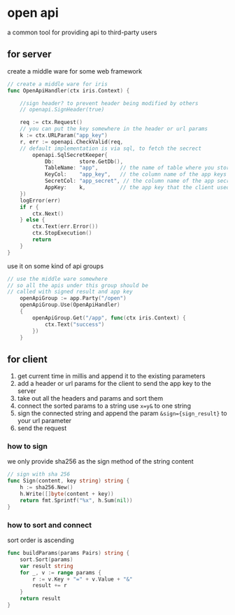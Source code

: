 # open api

a common tool for providing api to third-party users



## for server
create a middle ware for some web framework
```go 
// create a middle ware for iris
func OpenApiHandler(ctx iris.Context) {

    //sign header? to prevent header being modified by others
    // openapi.SignHeader(true)

	req := ctx.Request()
	// you can put the key somewhere in the header or url params
	k := ctx.URLParam("app_key")
	r, err := openapi.CheckValid(req,
	// default implementation is via sql, to fetch the secrect
	    openapi.SqlSecretKeeper{
            Db:        store.GetDb(),
            TableName: "app",       // the name of table where you store all your app  keys and  secretcs
            KeyCol:    "app_key",   // the column name of the app keys
            SecretCol: "app_secret", // the column name of the app secrets
            AppKey:    k,           // the app key that the client used
	})
	logError(err)
	if r {
		ctx.Next()
	} else {
		ctx.Text(err.Error())
		ctx.StopExecution()
		return
	}
}


```
use it on some kind of api groups
```go
// use the middle ware somewhere
// so all the apis under this group should be
// called with signed result and app key
	openApiGroup := app.Party("/open")
	openApiGroup.Use(OpenApiHandler)
	{
		openApiGroup.Get("/app", func(ctx iris.Context) {
			ctx.Text("success")
		})
	}
```

## for client
1. get current time in millis and append it to the existing parameters
2. add a header or url params for the client to send the app key to the server
3. take out all the headers and params and sort them
4. connect the sorted params to a string use `x=y&` to one string
5. sign the connected string and append the param `&sign={sign_result}` to your url parameter
6. send the request

### how to sign 
we only provide sha256 as the sign method of the string content
```go
// sign with sha 256
func Sign(content, key string) string {
	h := sha256.New()
	h.Write([]byte(content + key))
	return fmt.Sprintf("%x", h.Sum(nil))
}

```

### how to sort and connect
sort order is ascending
```go
func buildParams(params Pairs) string {
	sort.Sort(params)
	var result string
	for _, v := range params {
		r := v.Key + "=" + v.Value + "&"
		result += r
	}
	return result
}
```

